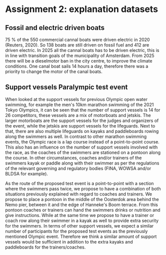 # Assignment 2: explanation datasets

## Fossil and electric driven boats
75 % of the 550 commercial cannal boats were driven electric in 2020 (Reuters, 2020). So 138 boats are still driven on fossil fuel and 412 are driven electric. In 2025 all the cannal boats has to be driven electric, this is in line with transition goals of the municipality of Amsterdam. From 2025 there will be a dieselmotor ban in the city centre, to improve the climate conditions. One canal boat sails 14 hours a day, therefore there was a priority to change the motor of the canal boats. 

## Support vessels Paralympic test event
When looked at the support vessels for previous Olympic open water swimming, for example the men's 10km marathon swimming of the 2021 Tokyo Olympics, it can be seen that the number of support vessels is 14 for 26 competitors, these vessels are a mix of motorboats and jetskis. The larger motorboats are the support vessels for the judges and organizers of the event, while the jetskis are support vessels for the lifeguards. Next to that, there are also multiple lifeguards on kayaks and paddleboards rowing along the swimmers as well. In contrast to other marathon swimming events, the Olympic race is a lap course instead of a point-to-point course. This also has an influence on the number of support vessels involved with the race, as the coaches of the swimmers are stationed on a pontoon along the course. In other circumstances, coaches and/or trainers of the swimmers kayak or paddle along with their swimmer as per the regulations of the relevant governing and regulatory bodies (FINA, WOWSA and/or BLDSA for example).

As the route of the proposed test event is a point-to-point with a section where the swimmers pass twice, we propose to have a combination of both situations previously explained with regard to coaches and trainers. We propose to place a pontoon in the middle of the Oosterdok area behind the Nemo pier, between it and the edge of Hanneke's Boom terrace. From this pontoon coaches or trainers can hand the swimmers drinks or nutrition and give instructions. While at the same time we propose to have a trainer or coach row along their swimmer in a kayak as well to provide extra security for the swimmers. In terms of other support vessels, we expect a similar number of participants for the proposed test events as the previously mentioned Olympic event. Therefore we think a similar amount of support vessels would be sufficient in addition to the extra kayaks and paddleboards for the trainers/coaches.
